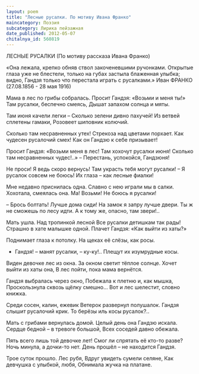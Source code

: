 ```yaml
---
layout: poem
title: "Лесные русалки. По мотиву Ивана Франко"
maincategory: Поэзия
subcategory: Лирика пейзажная
date_published: 2012-05-07
chitalnya_id: 560819
---
```




ЛЕСНЫЕ РУСАЛКИ
(По мотиву рассказа Ивана Франко)

«Она лежала, крепко обняв ствол закоченевшими ручонками. 
Открытые глаза уже не блестели, только на губах застыла 
блаженная улыбка; видно, Гандзя только что перестала 
играть с русалками.»
Иван ФРАНКО (27.08.1856 - 28 мая 1916)

Мама в лес по грибы собралась.
Просит Гандзя: «Возьми и меня ты!»
Там русалки, беспечно смеясь,
Дышат запахом солнца и мяты.

Там июня качели легки – 
Сколько зелени дивно пахучей!
Из ветвей сплетены гамаки,
Розовеет шиповник колючий.

Сколько там несравненных утех!
Стрекоза над цветами порхает.
Как чудесен русалочий смех!
Как он Гандзю к себе призывает!

Просит Гандзя: «Возьми меня в лес!
Там хохочут русалки июня!
Сколько там несравненных чудес!..»
– Перестань, успокойся, Гандзюня!

Не проси! Я ведь скоро вернусь!
Там украсть тебя могут русалки!
– Я русалок совсем не боюсь!
Их глаза – как лесные фиалки!
                                         
Мне недавно приснилась одна.
Славно с нею играли мы в салки.
Хохотала, смеялась она.
Ма! Возьми! Не боюсь я русалки!

– Брось болтать! Лучше дома сиди!
На замок я запру лучше двери.
Ты ж не сможешь по лесу идти.
А к тому же, опасно, там звери!.. 

Мать ушла. Над тропинкой лесной
Все русалки детишкам так рады!
Страшно в хате малышке одной.
Плачет Гандзя: «Как выйти из хаты?»

Поднимает глаза к потолку.
На щеках её слёзы, как росы.
- Гандзя! – манят русалки, – ку-ку!..
Плещут их изумрудные косы.

Виден девочке лес из окна.
За окном светит тёплое солнце.
Хочет выйти из хаты она,
В лес пойти, пока мама вернётся.

Гандзя выбралась через окно,
Побежала к плетню и, как мышка,
Проскользнула сквозь щёлку смешно...
Вот и лес шелестит, словно книжка.

Среди сосен, калин, ежевик
Ветерок развернул полушалок.
Гандзя слышит русалочий крик.
То берёзы иль косы русалок?..

Мать с грибами вернулась домой.
Целый день она Гандзю искала.
Сердце бедной – в тревоге большой,
Всех соседей давно обежала.

Пять всего лишь той девочке лет!
Смог ли спрятать её кто-то разве?
Ночь минула, а дочки-то нет.
День прошёл – не находится Гандзя.

Трое суток прошло. Лес рубя,
Вдруг увидеть сумели селяне,
Как девчушка с улыбкой, любя,
Обнимала жучка на платане.






